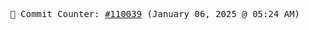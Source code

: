 <p align="center">
    <samp>
        📮 Commit Counter: <a href="https://github.com/Javascript-void0/Javascript-void0/commits/main">#110039</a> (January 06, 2025 @ 05:24 AM)
    </samp>
</p>